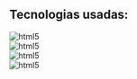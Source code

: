 ## Tecnologias usadas:

<div style="display: in-line_block">
  <img alt="html5" src="https://img.shields.io/badge/HTML5-E34F26?style=for-the-badge&logo=html5&logoColor=white"/>
</div>
<div style="display: in-line_block">
  <img alt="html5" src="https://img.shields.io/badge/CSS3-1572B6?style=for-the-badge&logo=css3&logoColor=white"/>
</div>
<div style="display: in-line_block">
  <img alt="html5" src="https://img.shields.io/badge/JavaScript-F7DF1E?style=for-the-badge&logo=javascript&logoColor=black"/>
</div>
<div style="display: in-line_block">
  <img alt="html5" src="https://img.shields.io/badge/PHP-777BB4?style=for-the-badge&logo=php&logoColor=white"/>
</div>
